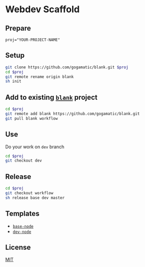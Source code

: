 Webdev Scaffold
===

Prepare
---
```
proj="YOUR-PROJECT-NAME"
```

Setup
---
```sh
git clone https://github.com/gogamatic/blank.git $proj
cd $proj
git remote rename origin blank
sh init
```

Add to existing [`blank`]() project
---
```sh
cd $proj
git remote add blank https://github.com/gogamatic/blank.git
git pull blank workflow
```

Use
---

Do your work on `dev` branch

```sh
cd $proj
git checkout dev
```

Release
---

```sh
cd $proj
git checkout workflow
sh release base dev master
```

Templates
---
* [`base-node`](./templates/base-node)
* [`dev-node`](./templates/dev-node)

License
---
[MIT](LICENSE)
